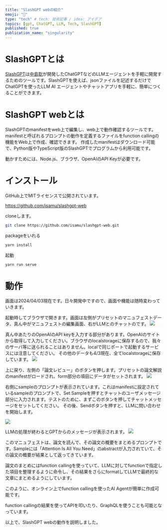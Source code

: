 ```yaml
---
title: "SlashGPT webの紹介"
emoji: "🤖"
type: "tech" # tech: 技術記事 / idea: アイデア
topics: [gpt, ChatGPT, LLM, Tech, SlashGPT]
published: true
publication_name: "singularity"
---
```


# SlashGPTとは

[SlashGPT](https://github.com/snakajima/SlashGPT/)は[中島聡](https://twitter.com/snakajima)が開発したChatGPTなどのLLMエージェントを手軽に開発するためのツールです。SlashGPTを使えば、jsonファイルを記述するだけでChatGPTを使ったLLM AI エージェントやチャットアプリを手軽に、簡単につくることができます。

# SlashGPT webとは

SlashGPTのmanifestをweb上で編集し、web上で動作確認するツールです。manifestと呼ばれるプロンプトの動作を定義するファイルをfunction callingの機能をWeb上で作成、確認できます。
作成したmanifestはダウンロード可能で、Python版やTypeScript版のSlashGPTでプログラムから利用可能です。

動かすためには、Node.js、ブラウザ、OpenAIのAPI Keyが必要です。

# インストール

GitHub上でMITライセンスで公開されています。

https://github.com/isamu/slashgpt-web

cloneします。

```sh
git clone https://github.com/isamu/slashgpt-web.git
```

packageをいれる

```sh
yarn install
```

起動
```sh
yarn run serve
```

# 動作

画面は2024/04/03現在です。日々開発中ですので、画面や機能は随時変わっていきます。

起動時してブラウザで開きます。画面は左側がプリセットのマニュフェストデータ、真ん中がマニュフェストの編集画面、右がLLMとのチャットのです。
![](https://storage.googleapis.com/zenn-user-upload/2223a6964222-20240403.png)

真ん中あたりのOpenAIのAPI keyを入力する部分があります。OpenAIのサイトから取得して入力してください。ブラウザのlocalstorageに保存するので、我々のサーバ等に送られることはありません。localで同じポートで起動するサービスには注意してください。
その他のデータも4/3現在、全てlocalstorageに保存しています。
![](https://storage.googleapis.com/zenn-user-upload/5b697fbbaf8e-20240403.png)

上に戻り、左側の「論文レビュー」のボタンを押します。プリセットの論文解説のmanifestがロードされ、form部分の項目にデータがセットされます。
![](https://storage.googleapis.com/zenn-user-upload/fd6ee211fd4c-20240403.png)

右側にsampleのプロンプトが表示されています。これはmanifestに設定されているsampleのプロンプトで、Set Sampleを押すとチャットのユーザメッセージ部分に入力されます。テストのために、まずこのボタンを押してチャットメッセージをセットしてください。
その後、Sendボタンを押すと、LLMに問い合わせを開始します。

![](https://storage.googleapis.com/zenn-user-upload/c043b9509812-20240403.png)

LLMの処理が終わるとGPTからのメッセージが表示されます。
![](https://storage.googleapis.com/zenn-user-upload/b6384e9ba916-20240403.png)

このマニュフェストは、論文を読んで、その論文の概要をまとめるプロンプトです。Sampleには「Attention Is All You Need」のabstractが入力されていて、その論文の概要が結果として返ってきています。

論文のまとめにはfunction callingを使っていて、LLMに対してfunctionで指定した項目を整理するように命令し、その結果をさらにformatしてLLMで最終的な文章にまとめるようにしています。

このように、オンライン上でfunction callingを使ったAI Agentが簡単に作成可能です。

function callingの結果を使ってAPIを叩いたり、GraphQLを使うことも可能となっています。

以上で、SlashGPT webの動作を説明しました。
